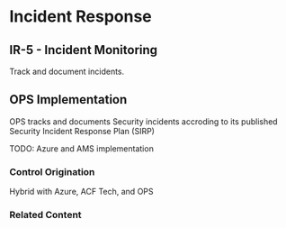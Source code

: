 # Incident Response
## IR-5 - Incident Monitoring

Track and document incidents.

## OPS Implementation

OPS tracks and documents Security incidents accroding to its published Security Incident Response Plan (SIRP)

TODO: Azure and AMS implementation

### Control Origination

Hybrid with Azure, ACF Tech, and OPS

### Related Content
